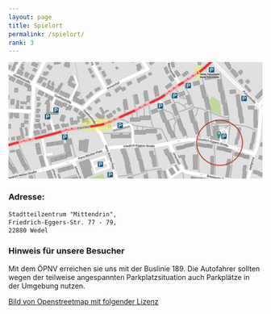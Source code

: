 ```yaml
---
layout: page
title: Spielort
permalink: /spielort/
rank: 3
---
```

![unser spielort](/public/img/spielort_header.jpg)

### Adresse:
```
Stadtteilzentrum "Mittendrin",
Friedrich-Eggers-Str. 77 - 79,
22880 Wedel
```

### Hinweis für unsere Besucher
Mit dem ÖPNV erreichen sie uns mit der Buslinie 189. Die Autofahrer sollten wegen
der teilweise angespannten  Parkplatzsituation auch Parkplätze in der Umgebung nutzen.

[Bild von Openstreetmap mit folgender Lizenz](https://creativecommons.org/licenses/by-sa/2.0/deed.de)
